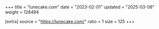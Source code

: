 +++
title = "lunecake.com"
date = "2023-02-01"
updated = "2025-03-08"
weight = 128494

[extra]
source = "https://lunecake.com/"
ratio = 1
size = 125
+++
